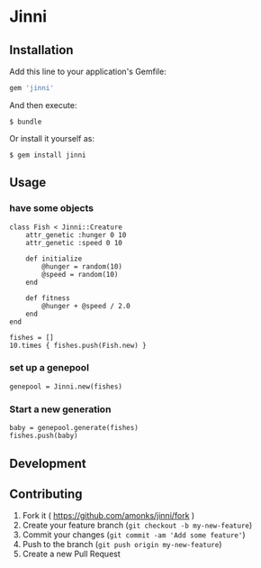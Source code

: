 # Jinni

## Installation

Add this line to your application's Gemfile:

```ruby
gem 'jinni'
```

And then execute:

    $ bundle

Or install it yourself as:

    $ gem install jinni

## Usage

### have some objects

    class Fish < Jinni::Creature
        attr_genetic :hunger 0 10
        attr_genetic :speed 0 10

        def initialize
            @hunger = random(10)
            @speed = random(10)
        end

        def fitness
            @hunger + @speed / 2.0
        end
    end

    fishes = []
    10.times { fishes.push(Fish.new) }

### set up a genepool

    genepool = Jinni.new(fishes)

### Start a new generation

    baby = genepool.generate(fishes)
    fishes.push(baby)


## Development


## Contributing

1. Fork it ( https://github.com/amonks/jinni/fork )
2. Create your feature branch (`git checkout -b my-new-feature`)
3. Commit your changes (`git commit -am 'Add some feature'`)
4. Push to the branch (`git push origin my-new-feature`)
5. Create a new Pull Request
